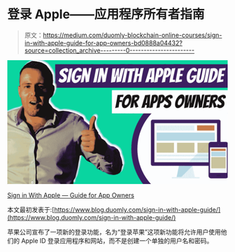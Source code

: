 # 登录 Apple——应用程序所有者指南

> 原文：<https://medium.com/duomly-blockchain-online-courses/sign-in-with-apple-guide-for-app-owners-bd0888a04432?source=collection_archive---------0----------------------->

![](img/848163f9120f5e03d8116786344b8dc0.png)

[Sign in With Apple — Guide for App Owners](https://www.blog.duomly.com/sign-in-with-apple-guide/)

本文最初发表于:[https://www.blog.duomly.com/sign-in-with-apple-guide/](https://www.blog.duomly.com/sign-in-with-apple-guide/)

苹果公司宣布了一项新的登录功能，名为“登录苹果”这项新功能将允许用户使用他们的 Apple ID 登录应用程序和网站，而不是创建一个单独的用户名和密码。